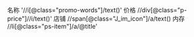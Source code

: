名称 '//i[@class="promo-words"]/text()'
价格 //div[@class="p-price"]//i/text()'
店铺 //span[@class="J_im_icon"]/a/text()
内存 //li[@class="ps-item"]/a/@title'